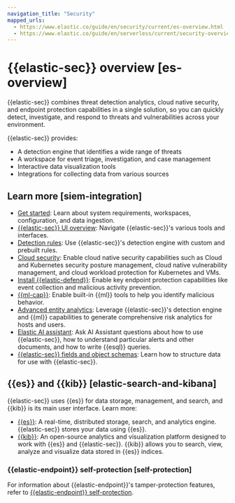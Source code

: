 ```yaml
---
navigation_title: "Security"
mapped_urls:
  - https://www.elastic.co/guide/en/security/current/es-overview.html
  - https://www.elastic.co/guide/en/serverless/current/security-overview.html
---
```


# {{elastic-sec}} overview [es-overview]

{{elastic-sec}} combines threat detection analytics, cloud native security, and endpoint protection capabilities in a single solution, so you can quickly detect, investigate, and respond to threats and vulnerabilities across your environment.

{{elastic-sec}} provides:

* A detection engine that identifies a wide range of threats
* A workspace for event triage, investigation, and case management
* Interactive data visualization tools
* Integrations for collecting data from various sources


## Learn more [siem-integration] 

* [Get started](security/get-started.md): Learn about system requirements, workspaces, configuration, and data ingestion.
* [{{elastic-sec}} UI overview](security/get-started/elastic-security-ui.md): Navigate {{elastic-sec}}'s various tools and interfaces.
* [Detection rules](security/detect-and-alert/about-detection-rules.md): Use {{elastic-sec}}'s detection engine with custom and prebuilt rules.
* [Cloud security](security/cloud.md): Enable cloud native security capabilities such as Cloud and Kubernetes security posture management, cloud native vulnerability management, and cloud workload protection for Kubernetes and VMs.
* [Install {{elastic-defend}}](security/configure-elastic-defend/install-elastic-defend.md): Enable key endpoint protection capabilities like event collection and malicious activity prevention.
* [{{ml-cap}}](https://www.elastic.co/products/stack/machine-learning): Enable built-in {{ml}} tools to help you identify malicious behavior.
* [Advanced entity analytics](security/advanced-entity-analytics.md): Leverage {{elastic-sec}}'s detection engine and {{ml}} capabilities to generate comprehensive risk analytics for hosts and users.
* [Elastic AI assistant](security/ai/ai-assistant.md): Ask AI Assistant questions about how to use {{elastic-sec}}, how to understand particular alerts and other documents, and how to write {{esql}} queries.
* [{{elastic-sec}} fields and object schemas](https://www.elastic.co/guide/en/security/current/security-ref-intro.html): Learn how to structure data for use with {{elastic-sec}}.


## {{es}} and {{kib}} [elastic-search-and-kibana] 

{{elastic-sec}} uses {{es}} for data storage, management, and search, and {{kib}} is its main user interface. Learn more:

* [{{es}}](https://www.elastic.co/products/elasticsearch): A real-time, distributed storage, search, and analytics engine. {{elastic-sec}} stores your data using {{es}}.
* [{{kib}}](https://www.elastic.co/products/kibana): An open-source analytics and visualization platform designed to work with {{es}} and {{elastic-sec}}. {{kib}} allows you to search, view, analyze and visualize data stored in {{es}} indices.


### {{elastic-endpoint}} self-protection [self-protection] 

For information about {{elastic-endpoint}}'s tamper-protection features, refer to [{{elastic-endpoint}} self-protection](security/manage-elastic-defend/elastic-endpoint-self-protection-features.md).

